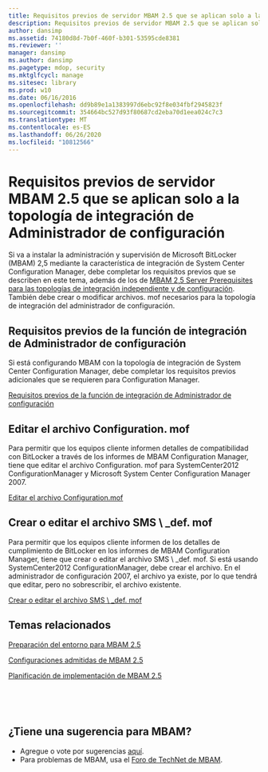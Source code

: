 ```yaml
---
title: Requisitos previos de servidor MBAM 2.5 que se aplican solo a la topología de integración de Administrador de configuración
description: Requisitos previos de servidor MBAM 2.5 que se aplican solo a la topología de integración de Administrador de configuración
author: dansimp
ms.assetid: 74180d8d-7b0f-460f-b301-53595cde8381
ms.reviewer: ''
manager: dansimp
ms.author: dansimp
ms.pagetype: mdop, security
ms.mktglfcycl: manage
ms.sitesec: library
ms.prod: w10
ms.date: 06/16/2016
ms.openlocfilehash: dd9b89e1a1383997d6ebc92f8e034fbf2945823f
ms.sourcegitcommit: 354664bc527d93f80687cd2eba70d1eea024c7c3
ms.translationtype: MT
ms.contentlocale: es-ES
ms.lasthandoff: 06/26/2020
ms.locfileid: "10812566"
---
```

# Requisitos previos de servidor MBAM 2.5 que se aplican solo a la topología de integración de Administrador de configuración


Si va a instalar la administración y supervisión de Microsoft BitLocker (MBAM) 2,5 mediante la característica de integración de System Center Configuration Manager, debe completar los requisitos previos que se describen en este tema, además de los de [MBAM 2,5 Server Prerequisites para las topologías de integración independiente y de configuración](mbam-25-server-prerequisites-for-stand-alone-and-configuration-manager-integration-topologies.md). También debe crear o modificar archivos. mof necesarios para la topología de integración del administrador de configuración.

## Requisitos previos de la función de integración de Administrador de configuración


Si está configurando MBAM con la topología de integración de System Center Configuration Manager, debe completar los requisitos previos adicionales que se requieren para Configuration Manager.

[Requisitos previos de la función de integración de Administrador de configuración](prerequisites-for-the-configuration-manager-integration-feature.md)

## Editar el archivo Configuration. mof


Para permitir que los equipos cliente informen detalles de compatibilidad con BitLocker a través de los informes de MBAM Configuration Manager, tiene que editar el archivo Configuration. mof para SystemCenter2012 ConfigurationManager y Microsoft System Center Configuration Manager 2007.

[Editar el archivo Configuration.mof](edit-the-configurationmof-file-mbam-25.md)

## <a href="" id="create-or-edit-the-sms-def-mof-file"></a>Crear o editar el archivo SMS \ _def. mof


Para permitir que los equipos cliente informen de los detalles de cumplimiento de BitLocker en los informes de MBAM Configuration Manager, tiene que crear o editar el archivo SMS \ _def. mof. Si está usando SystemCenter2012 ConfigurationManager, debe crear el archivo. En el administrador de configuración 2007, el archivo ya existe, por lo que tendrá que editar, pero no sobrescribir, el archivo existente.

[Crear o editar el archivo SMS \ _def. mof](create-or-edit-the-sms-defmof-file-mbam-25.md)


## Temas relacionados


[Preparación del entorno para MBAM 2.5](preparing-your-environment-for-mbam-25.md)

[Configuraciones admitidas de MBAM 2.5](mbam-25-supported-configurations.md)

[Planificación de implementación de MBAM 2.5](planning-to-deploy-mbam-25.md)

 

 
## ¿Tiene una sugerencia para MBAM?
- Agregue o vote por sugerencias [aquí](http://mbam.uservoice.com/forums/268571-microsoft-bitlocker-administration-and-monitoring). 
- Para problemas de MBAM, usa el [Foro de TechNet de MBAM](https://social.technet.microsoft.com/Forums/home?forum=mdopmbam).




